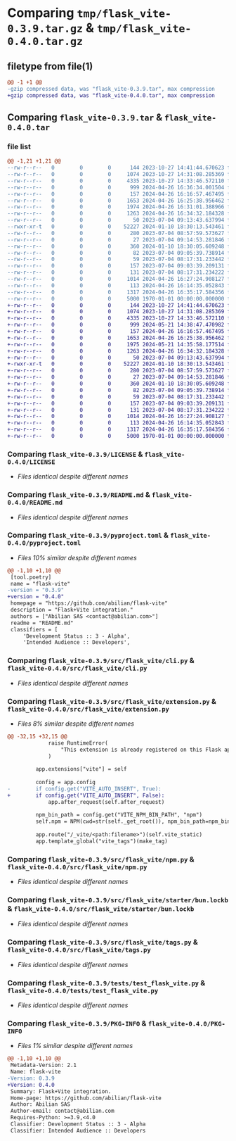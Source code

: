 # Comparing `tmp/flask_vite-0.3.9.tar.gz` & `tmp/flask_vite-0.4.0.tar.gz`

## filetype from file(1)

```diff
@@ -1 +1 @@
-gzip compressed data, was "flask_vite-0.3.9.tar", max compression
+gzip compressed data, was "flask_vite-0.4.0.tar", max compression
```

## Comparing `flask_vite-0.3.9.tar` & `flask_vite-0.4.0.tar`

### file list

```diff
@@ -1,21 +1,21 @@
--rw-r--r--   0        0        0      144 2023-10-27 14:41:44.670623 flask_vite-0.3.9/AUTHORS.rst
--rw-r--r--   0        0        0     1074 2023-10-27 14:31:08.285369 flask_vite-0.3.9/LICENSE
--rw-r--r--   0        0        0     4335 2023-10-27 14:33:46.572110 flask_vite-0.3.9/README.md
--rw-r--r--   0        0        0      999 2024-04-26 16:36:34.001504 flask_vite-0.3.9/pyproject.toml
--rw-r--r--   0        0        0      157 2024-04-26 16:16:57.467495 flask_vite-0.3.9/src/flask_vite/__init__.py
--rw-r--r--   0        0        0     1653 2024-04-26 16:25:38.956462 flask_vite-0.3.9/src/flask_vite/cli.py
--rw-r--r--   0        0        0     1974 2024-04-26 16:31:01.388966 flask_vite-0.3.9/src/flask_vite/extension.py
--rw-r--r--   0        0        0     1263 2024-04-26 16:34:32.184328 flask_vite-0.3.9/src/flask_vite/npm.py
--rw-r--r--   0        0        0       50 2023-07-04 09:13:43.637994 flask_vite-0.3.9/src/flask_vite/starter/.gitignore
--rwxr-xr-t   0        0        0    52227 2024-01-10 18:30:13.543461 flask_vite-0.3.9/src/flask_vite/starter/bun.lockb
--rw-r--r--   0        0        0      280 2023-07-04 08:57:59.573627 flask_vite-0.3.9/src/flask_vite/starter/index.html
--rw-r--r--   0        0        0       27 2023-07-04 09:14:53.281846 flask_vite-0.3.9/src/flask_vite/starter/main.js
--rw-r--r--   0        0        0      360 2024-01-10 18:30:05.609248 flask_vite-0.3.9/src/flask_vite/starter/package.json
--rw-r--r--   0        0        0       82 2023-07-04 09:05:39.738914 flask_vite-0.3.9/src/flask_vite/starter/postcss.config.js
--rw-r--r--   0        0        0       59 2023-07-04 08:17:31.233442 flask_vite-0.3.9/src/flask_vite/starter/src/styles.css
--rw-r--r--   0        0        0      157 2023-07-04 09:03:39.209131 flask_vite-0.3.9/src/flask_vite/starter/tailwind.config.js
--rw-r--r--   0        0        0      131 2023-07-04 08:17:31.234222 flask_vite-0.3.9/src/flask_vite/starter/vite.config.js
--rw-r--r--   0        0        0     1014 2024-04-26 16:27:24.908127 flask_vite-0.3.9/src/flask_vite/tags.py
--rw-r--r--   0        0        0      113 2024-04-26 16:14:35.052843 flask_vite-0.3.9/tests/__init__.py
--rw-r--r--   0        0        0     1317 2024-04-26 16:35:17.584356 flask_vite-0.3.9/tests/test_flask_vite.py
--rw-r--r--   0        0        0     5000 1970-01-01 00:00:00.000000 flask_vite-0.3.9/PKG-INFO
+-rw-r--r--   0        0        0      144 2023-10-27 14:41:44.670623 flask_vite-0.4.0/AUTHORS.rst
+-rw-r--r--   0        0        0     1074 2023-10-27 14:31:08.285369 flask_vite-0.4.0/LICENSE
+-rw-r--r--   0        0        0     4335 2023-10-27 14:33:46.572110 flask_vite-0.4.0/README.md
+-rw-r--r--   0        0        0      999 2024-05-21 14:38:47.470982 flask_vite-0.4.0/pyproject.toml
+-rw-r--r--   0        0        0      157 2024-04-26 16:16:57.467495 flask_vite-0.4.0/src/flask_vite/__init__.py
+-rw-r--r--   0        0        0     1653 2024-04-26 16:25:38.956462 flask_vite-0.4.0/src/flask_vite/cli.py
+-rw-r--r--   0        0        0     1975 2024-05-21 14:35:58.177514 flask_vite-0.4.0/src/flask_vite/extension.py
+-rw-r--r--   0        0        0     1263 2024-04-26 16:34:32.184328 flask_vite-0.4.0/src/flask_vite/npm.py
+-rw-r--r--   0        0        0       50 2023-07-04 09:13:43.637994 flask_vite-0.4.0/src/flask_vite/starter/.gitignore
+-rwxr-xr-t   0        0        0    52227 2024-01-10 18:30:13.543461 flask_vite-0.4.0/src/flask_vite/starter/bun.lockb
+-rw-r--r--   0        0        0      280 2023-07-04 08:57:59.573627 flask_vite-0.4.0/src/flask_vite/starter/index.html
+-rw-r--r--   0        0        0       27 2023-07-04 09:14:53.281846 flask_vite-0.4.0/src/flask_vite/starter/main.js
+-rw-r--r--   0        0        0      360 2024-01-10 18:30:05.609248 flask_vite-0.4.0/src/flask_vite/starter/package.json
+-rw-r--r--   0        0        0       82 2023-07-04 09:05:39.738914 flask_vite-0.4.0/src/flask_vite/starter/postcss.config.js
+-rw-r--r--   0        0        0       59 2023-07-04 08:17:31.233442 flask_vite-0.4.0/src/flask_vite/starter/src/styles.css
+-rw-r--r--   0        0        0      157 2023-07-04 09:03:39.209131 flask_vite-0.4.0/src/flask_vite/starter/tailwind.config.js
+-rw-r--r--   0        0        0      131 2023-07-04 08:17:31.234222 flask_vite-0.4.0/src/flask_vite/starter/vite.config.js
+-rw-r--r--   0        0        0     1014 2024-04-26 16:27:24.908127 flask_vite-0.4.0/src/flask_vite/tags.py
+-rw-r--r--   0        0        0      113 2024-04-26 16:14:35.052843 flask_vite-0.4.0/tests/__init__.py
+-rw-r--r--   0        0        0     1317 2024-04-26 16:35:17.584356 flask_vite-0.4.0/tests/test_flask_vite.py
+-rw-r--r--   0        0        0     5000 1970-01-01 00:00:00.000000 flask_vite-0.4.0/PKG-INFO
```

### Comparing `flask_vite-0.3.9/LICENSE` & `flask_vite-0.4.0/LICENSE`

 * *Files identical despite different names*

### Comparing `flask_vite-0.3.9/README.md` & `flask_vite-0.4.0/README.md`

 * *Files identical despite different names*

### Comparing `flask_vite-0.3.9/pyproject.toml` & `flask_vite-0.4.0/pyproject.toml`

 * *Files 10% similar despite different names*

```diff
@@ -1,10 +1,10 @@
 [tool.poetry]
 name = "flask-vite"
-version = "0.3.9"
+version = "0.4.0"
 homepage = "https://github.com/abilian/flask-vite"
 description = "Flask+Vite integration."
 authors = ["Abilian SAS <contact@abilian.com>"]
 readme = "README.md"
 classifiers = [
     'Development Status :: 3 - Alpha',
     'Intended Audience :: Developers',
```

### Comparing `flask_vite-0.3.9/src/flask_vite/cli.py` & `flask_vite-0.4.0/src/flask_vite/cli.py`

 * *Files identical despite different names*

### Comparing `flask_vite-0.3.9/src/flask_vite/extension.py` & `flask_vite-0.4.0/src/flask_vite/extension.py`

 * *Files 8% similar despite different names*

```diff
@@ -32,15 +32,15 @@
             raise RuntimeError(
                 "This extension is already registered on this Flask app."
             )
 
         app.extensions["vite"] = self
 
         config = app.config
-        if config.get("VITE_AUTO_INSERT", True):
+        if config.get("VITE_AUTO_INSERT", False):
             app.after_request(self.after_request)
 
         npm_bin_path = config.get("VITE_NPM_BIN_PATH", "npm")
         self.npm = NPM(cwd=str(self._get_root()), npm_bin_path=npm_bin_path)
 
         app.route("/_vite/<path:filename>")(self.vite_static)
         app.template_global("vite_tags")(make_tag)
```

### Comparing `flask_vite-0.3.9/src/flask_vite/npm.py` & `flask_vite-0.4.0/src/flask_vite/npm.py`

 * *Files identical despite different names*

### Comparing `flask_vite-0.3.9/src/flask_vite/starter/bun.lockb` & `flask_vite-0.4.0/src/flask_vite/starter/bun.lockb`

 * *Files identical despite different names*

### Comparing `flask_vite-0.3.9/src/flask_vite/tags.py` & `flask_vite-0.4.0/src/flask_vite/tags.py`

 * *Files identical despite different names*

### Comparing `flask_vite-0.3.9/tests/test_flask_vite.py` & `flask_vite-0.4.0/tests/test_flask_vite.py`

 * *Files identical despite different names*

### Comparing `flask_vite-0.3.9/PKG-INFO` & `flask_vite-0.4.0/PKG-INFO`

 * *Files 1% similar despite different names*

```diff
@@ -1,10 +1,10 @@
 Metadata-Version: 2.1
 Name: flask-vite
-Version: 0.3.9
+Version: 0.4.0
 Summary: Flask+Vite integration.
 Home-page: https://github.com/abilian/flask-vite
 Author: Abilian SAS
 Author-email: contact@abilian.com
 Requires-Python: >=3.9,<4.0
 Classifier: Development Status :: 3 - Alpha
 Classifier: Intended Audience :: Developers
```

